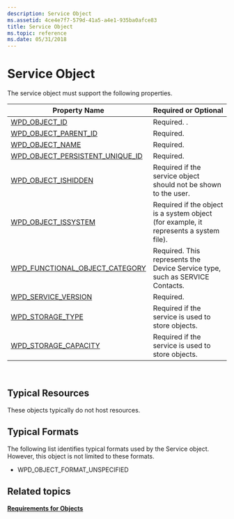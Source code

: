 ```yaml
---
description: Service Object
ms.assetid: 4ce4e7f7-579d-41a5-a4e1-935ba0afce83
title: Service Object
ms.topic: reference
ms.date: 05/31/2018
---
```


# Service Object

The service object must support the following properties.



| Property Name                                                                                                                      | Required or Optional                                                                  |
|------------------------------------------------------------------------------------------------------------------------------------|---------------------------------------------------------------------------------------|
| [WPD\_OBJECT\_ID](/previous-versions/windows/hardware/drivers/ff597893(v=vs.85))                                                         | Required. .                                                                           |
| [WPD\_OBJECT\_PARENT\_ID](/previous-versions/windows/hardware/drivers/ff597893(v=vs.85))                                   | Required.                                                                             |
| [WPD\_OBJECT\_NAME](/previous-versions/windows/hardware/drivers/ff597893(v=vs.85))                                                   | Required.                                                                             |
| [WPD\_OBJECT\_PERSISTENT\_UNIQUE\_ID](/previous-versions/windows/hardware/drivers/ff597893(v=vs.85)) | Required.                                                                             |
| [WPD\_OBJECT\_ISHIDDEN](/previous-versions/windows/hardware/drivers/ff597893(v=vs.85))                                       | Required if the service object should not be shown to the user.                       |
| [WPD\_OBJECT\_ISSYSTEM](/previous-versions/windows/hardware/drivers/ff597893(v=vs.85))                                       | Required if the object is a system object (for example, it represents a system file). |
| [WPD\_FUNCTIONAL\_OBJECT\_CATEGORY](/previous-versions/windows/hardware/drivers/ff597893(v=vs.85))     | Required. This represents the Device Service type, such as SERVICE Contacts.          |
| [WPD\_SERVICE\_VERSION](/previous-versions/windows/hardware/drivers/ff597893(v=vs.85))                                       | Required.                                                                             |
| [WPD\_STORAGE\_TYPE](/previous-versions/windows/hardware/drivers/ff597893(v=vs.85))                                                | Required if the service is used to store objects.                                     |
| [WPD\_STORAGE\_CAPACITY](/previous-versions/windows/hardware/drivers/ff597865(v=vs.85))                                    | Required if the service is used to store objects.                                     |



 

## Typical Resources

These objects typically do not host resources.

## Typical Formats

The following list identifies typical formats used by the Service object. However, this object is not limited to these formats.

-   WPD\_OBJECT\_FORMAT\_UNSPECIFIED

## Related topics

<dl> <dt>

[**Requirements for Objects**](requirements-for-objects.md)
</dt> </dl>

 

 
